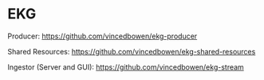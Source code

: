# EKG

Producer: https://github.com/vincedbowen/ekg-producer

Shared Resources: https://github.com/vincedbowen/ekg-shared-resources

Ingestor (Server and GUI): https://github.com/vincedbowen/ekg-stream
